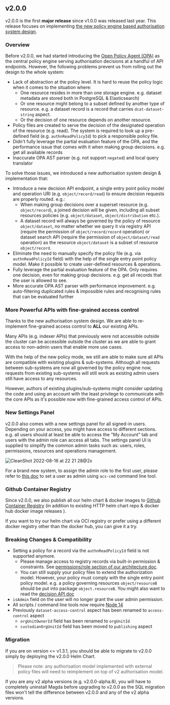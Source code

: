 ## v2.0.0

v2.0.0 is the first **major release** since v1.0.0 was released last year. This release focuses on implementing [the new policy engine based authorisation system design](https://github.com/magda-io/magda/blob/master/docs/docs/architecture/Guide%20to%20Magda%20Internals.md#new-authorisation-model--implementation).

### Overview

Before v2.0.0, we had started introducing the [Open Policy Agent (OPA)](https://www.openpolicyagent.org/) as the central policy engine serving authorisation decisions at a handful of API endpoints. However, the following problems prevent us from rolling out the design to the whole system:

- Lack of abstraction at the policy level. It is hard to reuse the policy logic when it comes to the situation where:
  - One resource resides in more than one storage engine. e.g. dataset metadata are stored both in PostgreSQL & Elasticsearch)
  - Or one resource might belong to a subset defined by another type of resource. e.g. a dataset record is a record that carries `dcat-dataset-string` aspect.
  - Or the decision of one resource depends on another resource.
- Policy files are created to serve the decision of the designated operation of the resource (e.g. read). The system is required to look up a pre-defined field (e.g. `authnReadPolicyId`) to pick a responsible policy file.
- Didn't fully leverage the partial evaluation feature of the OPA, and the performance issue that comes with it when making group decisions. e.g. get all available records
- Inaccurate OPA AST parser (e.g. not support `negated`) and local query translator

To solve those issues, we introduced a new authorisation system design & implementation that:

- Introduce a new decision API endpoint, a single entry point policy model and operation URI (e.g. `object/record/read`) to ensure decision requests are properly routed. e.g.:
  - When making group decisions over a superset resource (e.g. `object/record`), a joined decision will be given, including all subset resources policies (e.g. `object/dataset`, `object/distribution` etc.).
  - A dataset record will always be governed by the policy of resource `object/dataset`, no matter whether we query it via registry API (require the permission of `object/record/record` operation) or dataset search API (require the permission of `object/dataset/read` operation) as the resource `object/dataset` is a subset of resource `object/record`.
- Eliminate the need to manually specify the policy file (e.g. via `authnReadPolicyId` field) with the help of the single entry point policy model. Make it possible to create user-defined resources & operations.
- Fully leverage the partial evaluation feature of the OPA. Only requires one decision, even for making group decisions. e.g. get all records that the user is allowed to see.
- More accurate OPA AST parser with performance improvement. e.g. auto-filtering duplicated rules & impossible rules and recognising rules that can be evaluated further

### More Powerful APIs with fine-grained access control

Thanks to the new authorisation system design. We are able to re-implement fine-grained access control to **ALL** our existing APIs.

Many APIs (e.g. indexer APIs) that previously were not accessible outside the cluster can be accessible outside the cluster as we are able to grant access to non-admin users that enable more use cases.

With the help of the new policy mode, we still are able to make sure all APIs are compatible with existing plugins & sub-systems. Although all requests between sub-systems are now all governed by the policy engine now, requests from existing sub-systems will still work as existing admin users still have access to any resources.

However, authors of existing plugins/sub-systems might consider updating the code and using an account with the least privilege to communicate with the core APIs as it's possible now with fine-grained access control of APIs.

### New Settings Panel

v2.0.0 also comes with a new settings panel for all signed-in users. Depending on your access, you might have access to different sections. e.g. all users should at least be able to access the "My Account" tab and users with the admin role can access all tabs. The settings panel UI is supplied to simplify the common admin tasks such as: users, roles, permissions, resources and operations management.

![CleanShot 2022-08-16 at 22 21 28@2x](https://user-images.githubusercontent.com/674387/184878444-5b721437-f38e-412f-bcc8-b6ae7de6bb1b.png)

For a brand new system, to assign the admin role to the first user, please refer to [this doc](https://github.com/magda-io/magda/blob/master/docs/docs/how-to-set-user-as-admin-user.md) to set a user as admin using `acs-cmd` command line tool.

### Github Container Registry

Since v2.0.0, we also publish all our helm chart & docker images to [Github Container Registry](https://github.com/orgs/magda-io/packages?repo_name=magda) (in addition to existing HTTP helm chart repo & docker hub docker image releases ).

If you want to try our helm chart via OCI registry or prefer using a different docker registry other than the docker hub, you can give it a try.

### Breaking Changes & Compatibility

- Setting a policy for a record via the `authnReadPolicyId` field is not supported anymore.
  - Please manage access to registry records via built-in permission & constraints. See [permissions/role section of our architecture doc](https://github.com/magda-io/magda/blob/master/docs/docs/architecture/Guide%20to%20Magda%20Internals.md#permissions--roles).
  - You can still supply your policy files to extend the authorization model. However, your policy must comply with the single entry point policy model. e.g. a policy governing resources `object/resourceB` should be put into package `object.resourceB`. You might also want to read the [decision API doc](https://dev.magda.io/api/v0/apidocs/index.html#api-Auth-PostV0AuthOpaDecisionPath)
- `isAdmin` field on the user will no longer grant the user admin permission.
- All scripts / command line tools now require [Node 14](https://nodejs.org/en/download/)
- Previously `dataset-access-control` aspect has been renamed to `access-control` aspect
  - `orgUnitOwnerId` field has been renamed to `orgUnitId`
  - `custodianOrgUnitId` field has been moved to `publishing` aspect

### Migration

If you are on version <= v1.3.1, you should be able to migrate to v2.0.0 simply by deploying the v2.0.0 Helm Chart.

> Please note: any authorisation model implemented with external policy files will need to reimplement on top of v2 authorisation model.

If you are any v2 alpha versions (e.g. v2.0.0-alpha.8), you will have to completely uninstall Magda before upgrading to v2.0.0 as the SQL migration files won't tell the difference between v2.0.0 and any of the v2 alpha versions.
